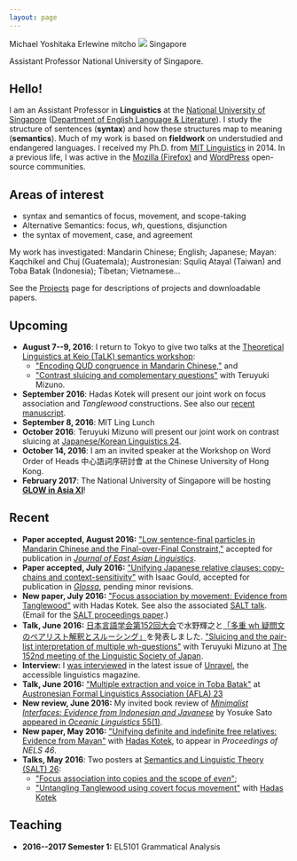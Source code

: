 ```yaml
---
layout: page
---
```

<div class="vcard">
<span class="fn">Michael Yoshitaka Erlewine</span>
<span class="nickname">mitcho</span>
<span class="photo image"><img src="/static/images/kyoto-270x150x2.jpg"/></span>
<span class="adr">
	<span class="country">Singapore</span>
</span>

<span class="title">Assistant Professor</span>
<span class="org">National University of Singapore</span>.
</div>

## Hello!

I am an Assistant Professor in **Linguistics** at the [National University of Singapore](http://nus.edu.sg) ([Department of English Language & Literature](http://fas.nus.edu.sg/ell/)). I study the structure of sentences (**syntax**) and how these structures map to meaning (**semantics**). Much of my work is based on **fieldwork** on understudied and endangered languages. I received my Ph.D. from [MIT Linguistics](http://web.mit.edu/linguistics/) in 2014. In a previous life, I was active in the [Mozilla (Firefox)](http://mozilla.org) and [WordPress](http://wordpress.org) open-source communities.

## Areas of interest

*   syntax and semantics of focus, movement, and scope-taking
*	Alternative Semantics: focus, *wh*, questions, disjunction
*   the syntax of movement, case, and agreement

My work has investigated: Mandarin Chinese; English; Japanese; Mayan: Kaqchikel and Chuj (Guatemala); Austronesian: Squliq Atayal (Taiwan) and Toba Batak (Indonesia); Tibetan; Vietnamese...

See the [Projects](/projects) page for descriptions of projects and downloadable papers.

## Upcoming

*	**August 7--9, 2016**: I return to Tokyo to give two talks at the [Theoretical Linguistics at Keio (TaLK) semantics workshop](https://sites.google.com/site/talk2016semantics/):
	* ["Encoding QUD congruence in Mandarin Chinese,"](/research/talk-shi-keio.html) and
	* ["Contrast sluicing and complementary questions"](/research/talk-sluicing-keio.html) with Teruyuki Mizuno.
*	**September 2016**: Hadas Kotek will present our joint work on focus association and *Tanglewood* constructions. See also our [recent manuscript](/research/tanglewood.html).
*	**September 8, 2016**: MIT Ling Lunch
*	**October 2016**: Teruyuki Mizuno will present our joint work on contrast sluicing at [Japanese/Korean Linguistics 24](http://pj.ninjal.ac.jp/jk2016/).
*	**October 14, 2016**: I am an invited speaker at the Workshop on Word Order of Heads <span lang="zh-TW">中心語詞序研討會</span> at the Chinese University of Hong Kong.
*	**February 2017**: The National University of Singapore will be hosting **[GLOW in Asia XI](http://lingconf.com/glowinasia2017/)**!

## Recent

*	**Paper accepted, August 2016:** ["Low sentence-final particles in Mandarin Chinese and the Final-over-Final Constraint,"](/research/sfp-fofc.html) accepted for publication in [*Journal of East Asian Linguistics*](http://link.springer.com/journal/10831).
*	**Paper accepted, July 2016:** ["Unifying Japanese relative clauses: copy-chains and context-sensitivity"](/research/japanese-rc.html) with Isaac Gould, accepted for publication in [*Glossa*](http://glossa-journal.org), pending minor revisions.
*	**New paper, July 2016:** ["Focus association by movement: Evidence from Tanglewood"](/research/tanglewood.html) with Hadas Kotek. See also the associated [SALT talk](/research/talk-tanglewood.html). (Email for the [SALT proceedings paper](/reserach/tanglewood-salt.html).)
*	**Talk, June 2016:** <span lang='ja'>[日本言語学会第152回大会](http://www.ls-japan.org/modules/documents/index.php?cat_id=30&ml_lang=ja)で水野輝之と[「多重 wh 疑問文のペアリスト解釈とスルーシング」](/research/sluicing-lsj.html)を発表しました.</span> ["Sluicing and the pair-list interpretation of multiple wh-questions"](/research/sluicing-lsj.html) with Teruyuki Mizuno at [The 152nd meeting of the Linguistic Society of Japan](http://www.ls-japan.org/modules/documents/index.php?cat_id=30&ml_lang=en).
*	**Interview:** I [was interviewed](http://unravellingmag.com/articles/form-function-fieldwork/) in the latest issue of [Unravel](http://unravellingmag.com/), the accessible linguistics magazine.
*	**Talk, June 2016:** ["Multiple extraction and voice in Toba Batak"](/research/talk-batak-afla.html) at [Austronesian Formal Linguistics Association (AFLA) 23](https://sites.google.com/site/afla23tufs/)
*	**New review, June 2016:** My invited book review of [*Minimalist Interfaces: Evidence from Indonesian and Javanese*](https://benjamins.com/#catalog/books/la.155) by Yosuke Sato [appeared in *Oceanic Linguistics* 55(1)](http://muse.jhu.edu/article/619295).
*	**New paper, May 2016:** ["Unifying definite and indefinite free relatives: Evidence from Mayan"](/research/chuj-nels.html) with [Hadas Kotek](http://hkotek.com), to appear in *Proceedings of NELS 46*.
*	**Talks, May 2016**: Two posters at [Semantics and Linguistic Theory (SALT) 26](http://salt.ling.utexas.edu/26/):
	* ["Focus association into copies and the scope of *even*"](/research/talk-even.html);
	* ["Untangling Tanglewood using covert focus movement"](/research/talk-tanglewood.html) with [Hadas Kotek](http://hkotek.com)

<!--
*	**Talk, April 2016:** ["Non-interrogative *wh*-constructions in Chuj"](/research/talk-chuj-wscla.html) with [Hadas Kotek](http://hkotek.com) at [WSCLA 21](https://sites.google.com/site/wscla2016/).
*	**New paper, February 2016:** ["Intervention effects in relative pronoun pied-piping: experimental evidence"](/research/rppp-sub.html) with [Hadas Kotek](http://hkotek.com) to appear in *Proceedings of Sinn und Bedeutung 20*.
*	**Paper accepted, February 2016:** ["*Even*-NPIs in Dharamsala Tibetan"](/research/tibetan-npi.html) with [Hadas Kotek](http://hkotek.com) for *Linguistic Analysis* special issue on South Asian languages. See also [our associated talk](/research/talk-tibetan-icolsi.html).
*	**Talk, January 2016**: ["Unifying definite and indefinite free relatives: Evidence from Mayan"](/research/talk-chuj-lsa.html) with [Hadas Kotek](http://hkotek.com) at [LSA 2016](http://www.linguisticsociety.org/node/5653/schedule).
*	**Paper accepted, November 2015:** ["Clausal comparison without degree abstraction in Mandarin Chinese"](/research/bi.html) for *NLLT*. Minor revisions pending.
*	**New paper, September 2015:** ["Relative pronoun pied-piping in English non-restrictive relatives"](/research/rppp.html) with [Hadas Kotek](http://hkotek.com). See also our related [CLS paper](/research/rppp-cls.html) and [Sinn und Bedeutung talk](/research/talk-rppp-sub.html).
*	**New paper, August 2015:** ["Ergativity and Austronesian-type voice systems"](/research/voice-oup.html) with Ted Levin and Coppe van Urk, to appear in the *Oxford Handbook of Ergativity*
*	**New paper, June 2015:** ["Minimality and focus-sensitive adverb placement"](/research/minimality-focus.html) to appear in *Proceedings of NELS 45*, which complements my longer manuscript ["In defense of Closeness: focus-sensitive adverb placement in Vietnamese and Mandarin Chinese."](/research/closeness.html)
-->

<!--*	**Talk, September 2015:** ["The semantics of the Mandarin focus marker *shì*"](/research/talk-shi-eacl.html), at [European Association of Chinese Linguistics 9](http://www.ilg.uni-stuttgart.de/EACL9/).-->

## Teaching

*	**2016--2017 Semester 1:** EL5101 Grammatical Analysis
